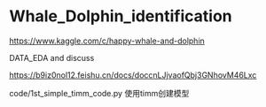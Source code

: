 # Whale_Dolphin_identification

https://www.kaggle.com/c/happy-whale-and-dolphin

DATA_EDA and discuss

https://b9iz0nol12.feishu.cn/docs/doccnLJjvaofQbj3GNhovM46Lxc

code/1st_simple_timm_code.py 使用timm创建模型
